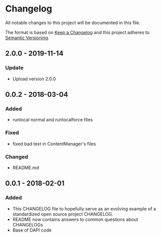 # Changelog
All notable changes to this project will be documented in this file.

The format is based on [Keep a Changelog](http://keepachangelog.com/en/1.0.0/)
and this project adheres to [Semantic Versioning](http://semver.org/spec/v2.0.0.html).



## 2.0.0 - 2019-11-14
### Update
- Upload version 2.0.0


## 0.0.2 - 2018-03-04
### Added
- runlocal normal and runlocalforce files

### Fixed
- fixed bad text in ContentManager's files

### Changed
- README.md

## 0.0.1 - 2018-02-01
### Added
- This CHANGELOG file to hopefully serve as an evolving example of a
  standardized open source project CHANGELOG.
- README now contains answers to common questions about CHANGELOGs
- Base of DAPI code